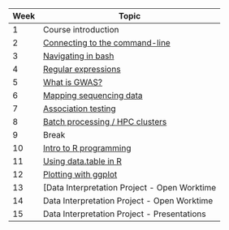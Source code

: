 
| Week | Topic |
| ---- | ----- |
| 1    | Course introduction |
| 2    | [Connecting to the command-line](02_connecting_to_command_line) |
| 3    | [Navigating in bash](03_navigating_in_bash) |
| 4    | [Regular expressions](04_regular_expressions) |
| 5    | [What is GWAS?](05_what_is_GWAS) |
| 6    | [Mapping sequencing data](.06_mapping_sequencing_data) |
| 7    | [Association testing](07_association_testing) |
| 8    | [Batch processing / HPC clusters](08_using_HPC_clusters) |
| 9    | Break |
| 10   | [Intro to R programming](10_intro_to_R) |
| 11   | [Using data.table in R](11_data_table_in_R) |
| 12   | [Plotting with ggplot](12_plotting_with_ggplot) |
| 13   | [Data Interpretation Project - Open Worktime |
| 14   | Data Interpretation Project - Open Worktime |
| 15   | Data Interpretation Project - Presentations |
